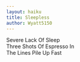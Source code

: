 ```yaml
---
layout: haiku
title: Sleepless
author: Wyatt5150
---
```


Severe Lack Of Sleep<br>
Three Shots Of Espresso In<br>
The Lines Pile Up Fast<br>